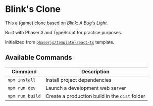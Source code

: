 # Blink's Clone

This a (game) clone based on [_Blink: A Bug's Light_](https://www.devduckgames.com/apps/blink/).

Built with Phaser 3 and TypeScript for practice purposes.

Initialized from [`phaserjs/template-react-ts`](https://github.com/phaserjs/template-react-ts) template.

## Available Commands

| Command | Description |
|---------|-------------|
| `npm install` | Install project dependencies |
| `npm run dev` | Launch a development web server |
| `npm run build` | Create a production build in the `dist` folder |
